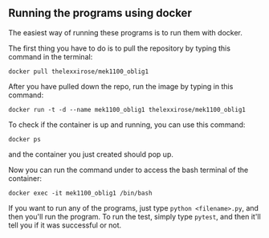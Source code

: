 ## Running the programs using docker

The easiest way of running these programs is to run them with docker.

The first thing you have to do is to pull the repository by typing this command in the terminal:
```
docker pull thelexxirose/mek1100_oblig1
```

After you have pulled down the repo, run the image by typing in this command:
```
docker run -t -d --name mek1100_oblig1 thelexxirose/mek1100_oblig1
```

To check if the container is up and running, you can use this command:
```
docker ps
```
and the container you just created should pop up.

Now you can run the command under to access the bash terminal of the container:
```
docker exec -it mek1100_oblig1 /bin/bash
```

If you want to run any of the programs, just type `python <filename>.py`, and then you'll run the program.
To run the test, simply type `pytest`, and then it'll tell you if it was successful or not.
